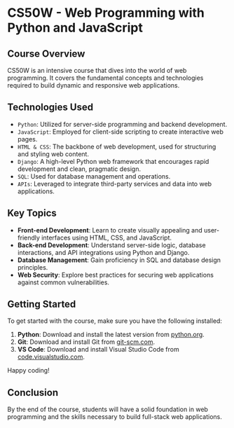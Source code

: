 # CS50W - Web Programming with Python and JavaScript

## Course Overview

CS50W is an intensive course that dives into the world of web programming. It covers the fundamental concepts and technologies required to build dynamic and responsive web applications.

## Technologies Used

- `Python`: Utilized for server-side programming and backend development.
- `JavaScript`: Employed for client-side scripting to create interactive web pages.
- `HTML & CSS`: The backbone of web development, used for structuring and styling web content.
- `Django`: A high-level Python web framework that encourages rapid development and clean, pragmatic design.
- `SQL`: Used for database management and operations.
- `APIs`: Leveraged to integrate third-party services and data into web applications.

## Key Topics

- **Front-end Development**: Learn to create visually appealing and user-friendly interfaces using HTML, CSS, and JavaScript.
- **Back-end Development**: Understand server-side logic, database interactions, and API integrations using Python and Django.
- **Database Management**: Gain proficiency in SQL and database design principles.
- **Web Security**: Explore best practices for securing web applications against common vulnerabilities.

## Getting Started

To get started with the course, make sure you have the following installed:

1. **Python**: Download and install the latest version from [python.org](https://www.python.org/).
2. **Git**: Download and install Git from [git-scm.com](https://git-scm.com/).
3. **VS Code**: Download and install Visual Studio Code from [code.visualstudio.com](https://code.visualstudio.com/).

Happy coding!

## Conclusion

By the end of the course, students will have a solid foundation in web programming and the skills necessary to build full-stack web applications.
